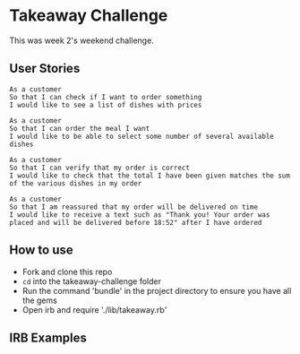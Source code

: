 # Takeaway Challenge

This was week 2's weekend challenge.

User Stories
-----

```
As a customer
So that I can check if I want to order something
I would like to see a list of dishes with prices

As a customer
So that I can order the meal I want
I would like to be able to select some number of several available dishes

As a customer
So that I can verify that my order is correct
I would like to check that the total I have been given matches the sum of the various dishes in my order

As a customer
So that I am reassured that my order will be delivered on time
I would like to receive a text such as "Thank you! Your order was placed and will be delivered before 18:52" after I have ordered
```

How to use
-----

* Fork and clone this repo
* `cd` into the takeaway-challenge folder
* Run the command 'bundle' in the project directory to ensure you have all the gems
* Open irb and require './lib/takeaway.rb'

IRB Examples
-----

